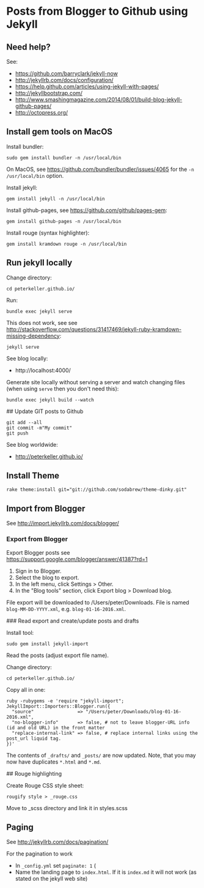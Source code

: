 # Posts from Blogger to Github using Jekyll

## Need help? 

See:

 - https://github.com/barryclark/jekyll-now
 - http://jekyllrb.com/docs/configuration/
 - https://help.github.com/articles/using-jekyll-with-pages/
 - http://jekyllbootstrap.com/
 - http://www.smashingmagazine.com/2014/08/01/build-blog-jekyll-github-pages/
 - http://octopress.org/


## Install gem tools on MacOS

Install bundler:

    sudo gem install bundler -n /usr/local/bin
 
On MacOS, see https://github.com/bundler/bundler/issues/4065 for 
the `-n /usr/local/bin` option.
    
Install jekyll:

    gem install jekyll -n /usr/local/bin

Install github-pages, see https://github.com/github/pages-gem:

    gem install github-pages -n /usr/local/bin

Install rouge (syntax highlighter):

    gem install kramdown rouge -n /usr/local/bin


## Run jekyll locally

Change directory:

    cd peterkeller.github.io/
    
Run:

    bundle exec jekyll serve

This does not work, see  see http://stackoverflow.com/questions/31417469/jekyll-ruby-kramdown-missing-dependency:

    jekyll serve

See blog locally:

 - http://localhost:4000/

Generate site locally without serving a server and watch changing files 
(when using `serve` then you don\'t need this):

    bundle exec jekyll build --watch


## Update GIT posts to Github

    git add --all
    git commit -m"My commit"
    git push

See blog worldwide:

 - http://peterkeller.github.io/


## Install Theme

    rake theme:install git="git://github.com/sodabrew/theme-dinky.git"


## Import from Blogger 

See http://import.jekyllrb.com/docs/blogger/


### Export from Blogger

Export Blogger posts see https://support.google.com/blogger/answer/41387?rd=1

 1. Sign in to Blogger.
 2. Select the blog to export.
 3. In the left menu, click Settings > Other.
 4. In the "Blog tools" section, click Export blog > Download blog.

File export will be downloaded to /Users/peter/Downloads. File is
named `blog-MM-DD-YYYY.xml`, e.g. `blog-01-16-2016.xml`.


### Read export and create/update posts and drafts

Install tool:

    sudo gem install jekyll-import

Read the posts (adjust export file name). 

Change directory:

    cd peterkeller.github.io/

Copy all in one:

    ruby -rubygems -e 'require "jekyll-import";   
    JekyllImport::Importers::Blogger.run({
      "source"                => "/Users/peter/Downloads/blog-01-16-2016.xml",
      "no-blogger-info"       => false, # not to leave blogger-URL info (id and old URL) in the front matter
      "replace-internal-link" => false, # replace internal links using the post_url liquid tag.
    })'

The contents of `_drafts/` and `_posts/` are now updated. Note,
that you may now have duplicates `*.html` and `*.md`. 


## Rouge highlighting

Create Rouge CSS style sheet:

    rougify style > _rouge.css
    
Move to _scss directory and link it in styles.scss    


## Paging

See http://jekyllrb.com/docs/pagination/

For the pagination to work

- In `_config.yml` set `paginate: 1` (
- Name the landing page to `index.html`. If it is `index.md` it will
not work (as stated on the jekyll web site) 
    

